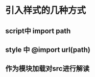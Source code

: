 # 引入样式的几种方式

## script中 import path

## style 中 @import url(path)

## <style src=path></style> 作为模块加载对src进行解读
